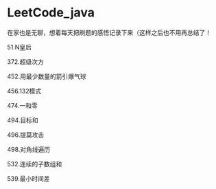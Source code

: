 # LeetCode_java
在家也是无聊，想着每天把刷题的感悟记录下来（这样之后也不用再总结了！



51.N皇后

372.超级次方

452.用最少数量的箭引爆气球

456.132模式

474.一和零

494.目标和

496.提莫攻击

498.对角线遍历

532.连续的子数组和

539.最小时间差

